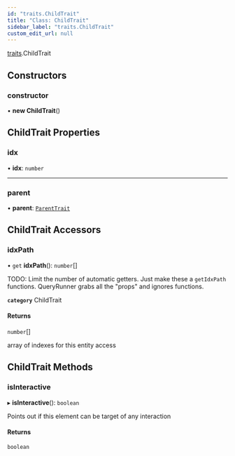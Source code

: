 ```yaml
---
id: "traits.ChildTrait"
title: "Class: ChildTrait"
sidebar_label: "traits.ChildTrait"
custom_edit_url: null
---
```


[traits](../namespaces/traits.md).ChildTrait

## Constructors

### constructor

• **new ChildTrait**()

## ChildTrait Properties

### idx

• **idx**: `number`

___

### parent

• **parent**: [`ParentTrait`](traits.ParentTrait.md)

## ChildTrait Accessors

### idxPath

• `get` **idxPath**(): `number`[]

TODO: Limit the number of automatic getters. Just make these a `getIdxPath` functions. QueryRunner grabs all the "props" and ignores functions.

**`category`** ChildTrait

#### Returns

`number`[]

array of indexes for this entity access

## ChildTrait Methods

### isInteractive

▸ **isInteractive**(): `boolean`

Points out if this element can be target of any interaction

#### Returns

`boolean`
